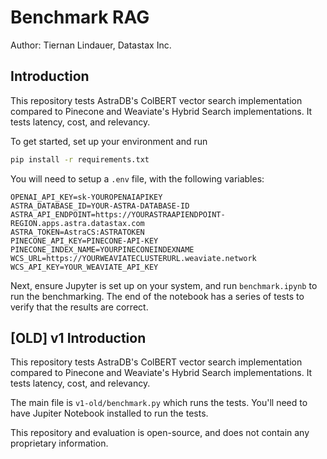 # Benchmark RAG
Author: Tiernan Lindauer, Datastax Inc.

## Introduction

This repository tests AstraDB's ColBERT vector search implementation compared to Pinecone and Weaviate's Hybrid Search implementations. It tests latency, cost, and relevancy.

To get started, set up your environment and run
```bash
pip install -r requirements.txt
```

You will need to setup a `.env` file, with the following variables:
```env
OPENAI_API_KEY=sk-YOUROPENAIAPIKEY
ASTRA_DATABASE_ID=YOUR-ASTRA-DATABASE-ID
ASTRA_API_ENDPOINT=https://YOURASTRAAPIENDPOINT-REGION.apps.astra.datastax.com
ASTRA_TOKEN=AstraCS:ASTRATOKEN
PINECONE_API_KEY=PINECONE-API-KEY
PINECONE_INDEX_NAME=YOURPINECONEINDEXNAME
WCS_URL=https://YOURWEAVIATECLUSTERURL.weaviate.network
WCS_API_KEY=YOUR_WEAVIATE_API_KEY
```

Next, ensure Jupyter is set up on your system, and run `benchmark.ipynb` to run the benchmarking. The end of the notebook has a series of tests to verify that the results are correct.



## [OLD] v1 Introduction
This repository tests AstraDB's ColBERT vector search implementation compared to Pinecone and Weaviate's Hybrid Search implementations. It tests latency, cost, and relevancy.

The main file is `v1-old/benchmark.py` which runs the tests. You'll need to have Jupiter Notebook installed to run the tests.

This repository and evaluation is open-source, and does not contain any proprietary information.
